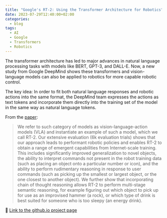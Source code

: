 ```yaml
---
title: "Google's RT-2: Using the Transformer Architecture for Robotics"
date: 2023-07-29T12:40:00+02:00
categories:
  - blog
tags:
  - AI
  - Google
  - Transformers
  - Robotics
---
```

The transformer architecture has led to major advances in natural language processing tasks with models like BERT, GPT-3, and DALL-E.
Now, a new study from Google DeepMind shows these transformers and vision-language models can also be applied to robotics for more capable robotic control.

The key idea: In order to fit both natural language responses and robotic actions into the same format, the DeepMind team expresses the actions as text tokens
and incorporate them directly into the training set of the model in the same way as natural language tokens.

From the [paper](https://robotics-transformer2.github.io/assets/rt2.pdf):
> We refer to such category of models as vision-language-action models (VLA) and instantiate an example of such a model, which we call RT-2. Our extensive evaluation (6k evaluation trials) shows that our approach leads to performant robotic policies and enables RT-2 to obtain a range of emergent capabilities from Internet-scale training. This includes significantly improved generalization to novel objects, the ability to interpret commands not present in the robot training data (such as placing an object onto a particular number or icon), and the ability to perform rudimentary reasoning in response to user commands (such as picking up the smallest or largest object, or the one closest to another object). We further show that incorporating chain of thought reasoning allows RT-2 to perform multi-stage semantic reasoning, for example figuring out which object to pick up for use as an improvised hammer (a rock), or which type of drink is best suited for someone who is too sleepy (an energy drink). 

🔗 [Link to the github.io project page](https://robotics-transformer2.github.io/)
